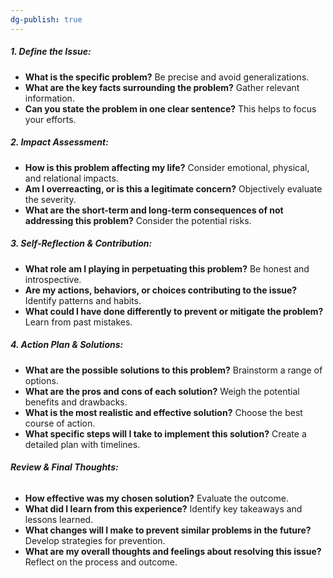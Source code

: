 ```yaml
---
dg-publish: true
---
```

##### **1. Define the Issue:**

*   **What is the specific problem?** Be precise and avoid generalizations.
*   **What are the key facts surrounding the problem?** Gather relevant information.
*   **Can you state the problem in one clear sentence?** This helps to focus your efforts.


##### **2. Impact Assessment:**

*   **How is this problem affecting my life?** Consider emotional, physical, and relational impacts.
*   **Am I overreacting, or is this a legitimate concern?**  Objectively evaluate the severity.
*   **What are the short-term and long-term consequences of not addressing this problem?**  Consider the potential risks.


##### **3. Self-Reflection & Contribution:**

*   **What role am I playing in perpetuating this problem?** Be honest and introspective.
*   **Are my actions, behaviors, or choices contributing to the issue?** Identify patterns and habits.
*   **What could I have done differently to prevent or mitigate the problem?** Learn from past mistakes.


##### **4. Action Plan & Solutions:**

*   **What are the possible solutions to this problem?** Brainstorm a range of options.
*   **What are the pros and cons of each solution?**  Weigh the potential benefits and drawbacks.
*   **What is the most realistic and effective solution?** Choose the best course of action.
*   **What specific steps will I take to implement this solution?** Create a detailed plan with timelines.


###### **Review & Final Thoughts:**

*   **How effective was my chosen solution?** Evaluate the outcome.
*   **What did I learn from this experience?**  Identify key takeaways and lessons learned.
*   **What changes will I make to prevent similar problems in the future?** Develop strategies for prevention.
*   **What are my overall thoughts and feelings about resolving this issue?** Reflect on the process and outcome.